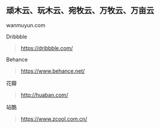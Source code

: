 ## 顽木云、玩木云、宛牧云、万牧云、万亩云
wanmuyun.com

Dribbble
> https://dribbble.com/

Behance
> https://www.behance.net/

花瓣
> http://huaban.com/

站酷
> https://www.zcool.com.cn/

